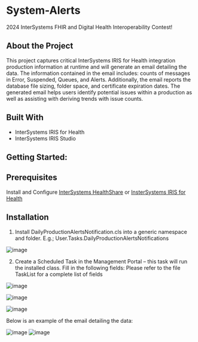 # System-Alerts
2024 InterSystems FHIR and Digital Health Interoperability Contest!

## About the Project
This project captures critical InterSystems IRIS for Health integration production information at runtime and will generate an email detailing the data. The information contained in the email includes: counts of messages in Error, Suspended, Queues, and Alerts.  Additionally, the email reports the database file sizing, folder space, and certificate expiration dates. The generated email helps users identify potential issues within a production as well as assisting with deriving trends with issue counts.

## Built With
* InterSystems IRIS for Health
* InterSystems IRIS Studio

## Getting Started:

## Prerequisites
  Install and Configure [InterSystems HealthShare](https://www.intersystems.com/interoperability-platform/) or [InsterSystems IRIS for Health](https://www.intersystems.com/data-platform/)
  
## Installation
1. Install DailyProductionAlertsNotification.cls into a generic namespace and folder. E.g.; User.Tasks.DailyProductionAlertsNotifications
        
![image](https://github.com/SysIntergrationTechTeam/System-Alerts/assets/110857238/83c57ac0-9130-42c9-865b-94291a606220)

2. Create a Scheduled Task in the Management Portal – this task will run the installed class.  Fill in the following fields:
Please refer to the file TaskList for a complete list of fields

![image](https://github.com/SysIntergrationTechTeam/System-Alerts/assets/110857238/4981c03a-af0f-4352-b31c-8e8b4e6308a1)

![image](https://github.com/SysIntergrationTechTeam/System-Alerts/assets/110857238/a6576829-045f-4aa0-9513-0ccc5b1fe6c0)

![image](https://github.com/SysIntergrationTechTeam/System-Alerts/assets/110857238/165697ea-0415-4190-b45d-9b1b4234bbba)

Below is an example of the email detailing the data:

![image](https://github.com/SysIntergrationTechTeam/System-Alerts/assets/110857238/294f9294-e129-4e93-becd-3d4eae22c7f5)
![image](https://github.com/SysIntergrationTechTeam/System-Alerts/assets/110857238/73823975-47f7-4bd8-9371-6a4340f50263)



